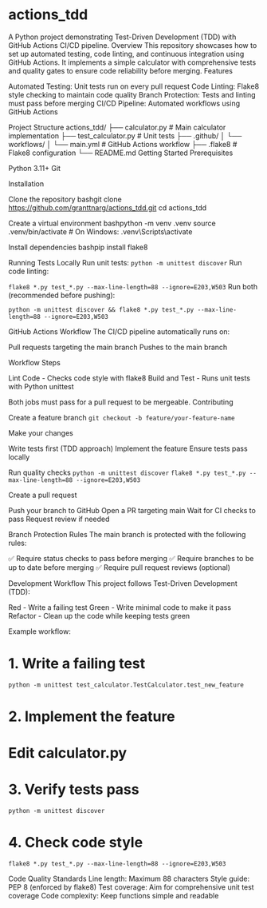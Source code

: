# actions_tdd
A Python project demonstrating Test-Driven Development (TDD) with GitHub Actions CI/CD pipeline.
Overview
This repository showcases how to set up automated testing, code linting, and continuous integration using GitHub Actions. It implements a simple calculator with comprehensive tests and quality gates to ensure code reliability before merging.
Features

Automated Testing: Unit tests run on every pull request
Code Linting: Flake8 style checking to maintain code quality
Branch Protection: Tests and linting must pass before merging
CI/CD Pipeline: Automated workflows using GitHub Actions

Project Structure
actions_tdd/
├── calculator.py          # Main calculator implementation
├── test_calculator.py     # Unit tests
├── .github/
│   └── workflows/
│       └── main.yml       # GitHub Actions workflow
├── .flake8               # Flake8 configuration
└── README.md
Getting Started
Prerequisites

Python 3.11+
Git

Installation

Clone the repository
bashgit clone https://github.com/granttnarg/actions_tdd.git
cd actions_tdd

Create a virtual environment
bashpython -m venv .venv
source .venv/bin/activate  # On Windows: .venv\Scripts\activate

Install dependencies
bashpip install flake8


Running Tests Locally
Run unit tests:
`python -m unittest discover`
Run code linting:

`flake8 *.py test_*.py --max-line-length=88 --ignore=E203,W503`
Run both (recommended before pushing):

`python -m unittest discover && flake8 *.py test_*.py --max-line-length=88 --ignore=E203,W503`

GitHub Actions Workflow
The CI/CD pipeline automatically runs on:

Pull requests targeting the main branch
Pushes to the main branch

Workflow Steps

Lint Code - Checks code style with flake8
Build and Test - Runs unit tests with Python unittest

Both jobs must pass for a pull request to be mergeable.
Contributing

Create a feature branch
`git checkout -b feature/your-feature-name`

Make your changes

Write tests first (TDD approach)
Implement the feature
Ensure tests pass locally


Run quality checks
`python -m unittest discover`
`flake8 *.py test_*.py --max-line-length=88 --ignore=E203,W503`

Create a pull request

Push your branch to GitHub
Open a PR targeting main
Wait for CI checks to pass
Request review if needed

Branch Protection Rules
The main branch is protected with the following rules:

✅ Require status checks to pass before merging
✅ Require branches to be up to date before merging
✅ Require pull request reviews (optional)

Development Workflow
This project follows Test-Driven Development (TDD):

Red - Write a failing test
Green - Write minimal code to make it pass
Refactor - Clean up the code while keeping tests green

Example workflow:
# 1. Write a failing test
`python -m unittest test_calculator.TestCalculator.test_new_feature`

# 2. Implement the feature
# Edit calculator.py

# 3. Verify tests pass
`python -m unittest discover`

# 4. Check code style
`flake8 *.py test_*.py --max-line-length=88 --ignore=E203,W503`

Code Quality Standards
Line length: Maximum 88 characters
Style guide: PEP 8 (enforced by flake8)
Test coverage: Aim for comprehensive unit test coverage
Code complexity: Keep functions simple and readable
